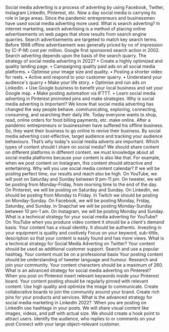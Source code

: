 Social media adverting is a process of adverting by using Facebook, Twitter, Instagram LinkedIn, Pinterest, etc. Now a day social media is carrying its role in large areas. Since the pandemic entrepreneurs and businessmen have used social media adverting more used.
What is search adverting?
In internet marketing, search advertising is a method of placing online advertisements on web pages that show results from search engine quarries. Search advertisements are targeted to match key search terms. Before 1998 offline advertisement was generally priced by no of impression by (C-P-M) cost per million. Google first sponsored search action in 2002. Search adverting depends upon the basis of the search quarry.
The strategy of social media adverting in 2022?
•	Create a highly optimized and quality landing page.
•	Campaigning quality paid ads on all social media platforms.
•	Optimise your image size and quality.
•	Posting a shorter video for reels.
•	Active and respond to your customer quarry.
•	Understand your audience's quarry 
•	Make your life story.
•	Optimise and run ads on LinkedIn.
•	Use Google business to benefit your local business and set your Google map.
•	Make posting automation via IFTTT.
•	Learn social media adverting in Pinterest promoted pins and make strategies.
Why is social media adverting is important?
We know that social media adverting has changed the way people behave. communicating, exploring, connecting, consuming, and searching their daily life.  Today everyone wants to shop, read, online orders for food billing payments, etc. make online. After a pandemic entrepreneurs or businessmen have suffered his offline business. So, they want their business to go online to revive their business. By social media adverting cost-effective, target audience and tracking your audience behaviours. That’s why today's social media adverts are important.
Which types of content should I share on social media?
We should share content on different platforms in different content. we must knowledge about all social media platforms because your content is also like that. For example, when we post content on Instagram, this content should attractive and entertaining. 
Why will you use social media content calendar?
If we will be posting perfect time, our results and reach also be high. On YouTube, we will post on Saturday and Sunday between 9 pm-11 pm.
On tweeter, we will be posting from Monday-Friday, from morning time to the end of the day.
On Pinterest, we will be posting on Saturday and Sunday.
On LinkedIn, we should be posting from Monday to Friday.
In Twitch we should be posting on Monday-Sunday.
On Facebook, we will be posting Monday, Friday, Saturday, and Sunday. 
In Snapchat we will be posting Monday-Sunday between 10 pm-1 am.
On Instagram, we will be posting Monday and Sunday.
What is a technical strategy for your social media adverting for YouTube?
On YouTube when you produce video content it should be a client's demand basis.
Your content has a visual identity.
It should be authentic.
Investing in your equipment is quality and costively
Focus on your keyword, sub-tittle, description so that your content is easily found and has more views.
What is a technical strategy for Social Media Adverting on Twitter?
Your content should be used as additional customer support.
Search and use a popular hashtag.
Your content must be on a professional basis
Your posting content should be understanding of tweeter language and humour.
Research and join your community.
Your content characters should be a maximum of 260.
What is an advanced strategy for social media adverting on Pinterest?
When you post on Pinterest insert relevant keywords inside your Pinterest board.
Your content posting should be regularly pinned with relevant content.
Use high quality and optimize the image to communicate.
Create collaborative boards to join the community around your brand.
Create rich pins for your products and services.
What is the advanced strategy for social media marketing in LinkedIn 2022?
`When you are posting on LinkedIn use hashtags in your posts.
We will share visual content like images, videos, and pdf with actual size.
We should create a hook point to attract users.
Identify the audience, who replies to or comments on your post
Connect with your large object-relevant customer.
